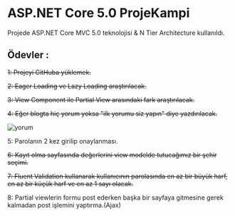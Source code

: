 # ASP.NET Core 5.0 ProjeKampi
Projede ASP.NET Core MVC 5.0 teknolojisi & N Tier Architecture kullanıldı.
## Ödevler :
~~1: Projeyi GitHuba yüklemek.~~

~~2: Eager Loading ve Lazy Loading araştırılacak.~~

~~3: View Component ile Partial View arasındaki fark araştırılacak.~~

~~4: Eğer blogta hiç yorum yoksa "ilk yorumu siz yapın" diye yazdırılacak.~~

![yorum](https://user-images.githubusercontent.com/83145997/144819074-9101a5ab-e10c-4988-ad0d-bb61dfc6b2d0.PNG)

5: Parolanın 2 kez girilip onaylanması.

~~6: Kayıt olma sayfasında değerlerini view modelde tutucağımız bir şehir seçimi.~~

~~7: Fluent Validation kullanarak kullanıcının parolasında en az bir büyük harf, en az bir küçük harf ve en az 1 sayı olacak.~~

8: Partial viewlerin formu post ederken başka bir sayfaya gitmesine gerek kalmadan post işlemini yaptırma.(Ajax)

